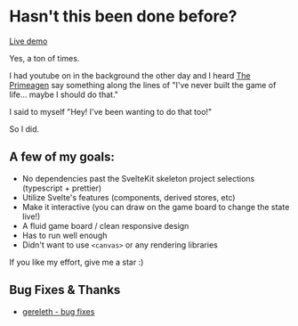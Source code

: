 # Hasn't this been done before?

[Live demo](https://life.jovianmoon.io)

Yes, a ton of times.

I had youtube on in the background the other day and I heard [The Primeagen](https://twitter.com/ThePrimeagen) say something along the lines of "I've never built the game of life... maybe I should do that."

I said to myself "Hey! I've been wanting to do that too!"

So I did.

## A few of my goals:

- No dependencies past the SvelteKit skeleton project selections (typescript + prettier)
- Utilize Svelte's features (components, derived stores, etc)
- Make it interactive (you can draw on the game board to change the state live!)
- A fluid game board / clean responsive design
- Has to run well enough
- Didn't want to use `<canvas>` or any rendering libraries

If you like my effort, give me a star :)

## Bug Fixes & Thanks

- [gereleth - bug fixes](https://github.com/gereleth)
